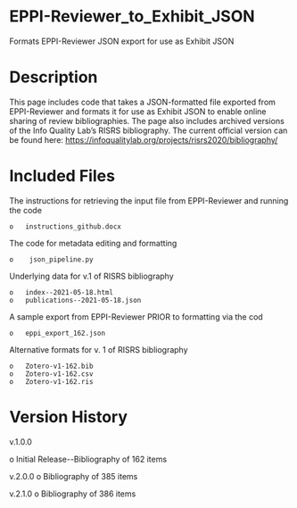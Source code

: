# EPPI-Reviewer_to_Exhibit_JSON
Formats EPPI-Reviewer JSON export for use as Exhibit JSON

# Description
This page includes code that takes a JSON-formatted file exported from EPPI-Reviewer and formats it for use as Exhibit JSON to enable online sharing of review bibliographies. The page also includes archived versions of the Info Quality Lab’s RISRS bibliography. The current official version can be found here: https://infoqualitylab.org/projects/risrs2020/bibliography/ 

# Included Files

The instructions for retrieving the input file from EPPI-Reviewer and running the code
    
    o	instructions_github.docx
    
The code for metadata editing and formatting
    
    o	 json_pipeline.py
    
Underlying data for v.1 of RISRS bibliography
    
    o	index--2021-05-18.html
    o	publications--2021-05-18.json
    
A sample export from EPPI-Reviewer PRIOR to formatting via the cod
    
    o	eppi_export_162.json
    
Alternative formats for v. 1 of RISRS bibliography
    
    o	Zotero-v1-162.bib
    o	Zotero-v1-162.csv
    o	Zotero-v1-162.ris
    

# Version History

v.1.0.0

o	Initial Release--Bibliography of 162 items

v.2.0.0
o	Bibliography of 385 items

v.2.1.0
o	Bibliography of 386 items





